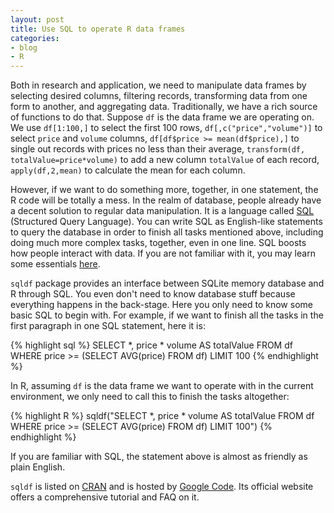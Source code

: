 ```yaml
---
layout: post
title: Use SQL to operate R data frames
categories:
- blog
- R
---
```


Both in research and application, we need to manipulate data frames by selecting desired columns, filtering records, transforming data from one form to another, and aggregating data. Traditionally, we have a rich source of functions to do that. Suppose `df` is the data frame we are operating on. We use `df[1:100,]` to select the first 100 rows, `df[,c("price","volume")]` to select `price` and `volume` columns, `df[df$price >= mean(df$price),]` to single out records with prices no less than their average, `transform(df, totalValue=price*volume)` to add a new column `totalValue` of each record, `apply(df,2,mean)` to calculate the mean for each column.

However, if we want to do something more, together, in one statement, the R code will be totally a mess. In the realm of database, people already have a decent solution to regular data manipulation. It is a language called [SQL](https://en.wikipedia.org/wiki/SQL) (Structured Query Language). You can write SQL as English-like statements to query the database in order to finish all tasks mentioned above, including doing much more complex tasks, together, even in one line. SQL boosts how people interact with data. If you are not familiar with it, you may learn some essentials [here](http://www.w3schools.com/sql/).

`sqldf` package provides an interface between SQLite memory database and R through SQL. You even don't need to know database stuff because everything happens in the back-stage. Here you only need to know some basic SQL to begin with. For example, if we want to finish all the tasks in the first paragraph in one SQL statement, here it is:

{% highlight sql %}
SELECT *, price * volume AS totalValue 
FROM df 
WHERE price >= (SELECT AVG(price) FROM df) 
LIMIT 100
{% endhighlight %}

In R, assuming `df` is the data frame we want to operate with in the current environment, we only need to call this to finish the tasks altogether:

{% highlight R %}
sqldf("SELECT *, price * volume AS totalValue 
        FROM df WHERE price >= (SELECT AVG(price) FROM df)
        LIMIT 100")
{% endhighlight %}

If you are familiar with SQL, the statement above is almost as friendly as plain English.

`sqldf` is listed on [CRAN](http://cran.r-project.org/web/packages/sqldf/) and is hosted by [Google Code](https://code.google.com/p/sqldf/). Its official website offers a comprehensive tutorial and FAQ on it.
